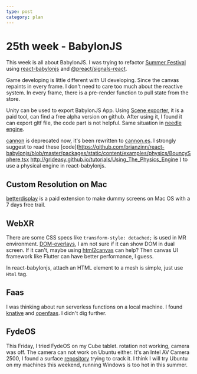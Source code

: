 ```yaml
---
type: post
category: plan
---
```


# 25th week - BabylonJS

This week is all about BabylonJS. I was trying to refactor [Summer Festival](https://github.com/BabylonJS/SummerFestival) using [react-babylonjs](https://github.com/brianzinn/react-babylonjs) and [@preact/signals-react](https://www.npmjs.com/package/@preact/signals-react).

Game developing is little different with UI developing. Since the canvas repaints in every frame. I don't need to care too much about the reactive system. In every frame, there is a pre-render function to pull state from the store.

Unity can be used to export BabylonJS App. Using [Scene exporter](https://doc.babylonjs.com/communityExtensions/Unity/Exporter), it is a paid tool, can find a free alpha version on github. After using it, I found it can export gltf file, the code part is not helpful. Same situation in [needle engine](https://engine.needle.tools/docs/getting-started).

[cannon](https://schteppe.github.io/cannon.js/) is deprecated now, it's been rewritten to [cannon.es](https://github.com/pmndrs/cannon-es). I strongly suggest to read these [code](https://github.com/brianzinn/react-babylonjs/blob/master/packages/static/content/examples/physics/BouncySphere.tsx
http://grideasy.github.io/tutorials/Using_The_Physics_Engine
) to use a physical engine in react-babylonjs.

## Custom Resolution on Mac

[betterdisplay](https://github.com/waydabber/BetterDisplay) is a paid extension to make dummy screens on Mac OS with a 7 days free trail.

## WebXR

There are some CSS specs like `transform-style: detached;` is used in MR environment. [DOM-overlays](https://github.com/immersive-web/dom-overlays), I am not sure if it can show DOM in dual screen. If it can't, maybe using [html2canvas](https://github.com/niklasvh/html2canvas) can help? Then canvas UI framework like Flutter can have better performance, I guess.

In react-babylonjs, attach an HTML element to a mesh is simple, just use `Html` tag.

## Faas

I was thinking about run serverless functions on a local machine. I found [knative](https://cloud.google.com/knative/) and [openfaas](https://docs.openfaas.com/cli/build/ ). I didn't dig further.

## FydeOS

This Friday, I tried FydeOS on my Cube tablet. rotation not working, camera was off. The camera can not work on Ubuntu either. It's an Intel AV Camera 2500, I found a surface [repository](https://github.com/linux-surface/linux-surface) trying to crack it. I think I will try Ubuntu on my machines this weekend, running Windows is too hot in this summer.
